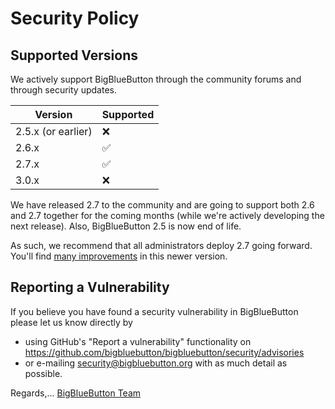 # Security Policy

## Supported Versions

We actively support BigBlueButton through the community forums and through security updates.

| Version | Supported          |
| ------- | ------------------ |
| 2.5.x (or earlier)  | :x:    |
| 2.6.x   | :white_check_mark: |
| 2.7.x   | :white_check_mark: |
| 3.0.x   | :x: |

We have released 2.7 to the community and are going to support both 2.6 and 2.7 together for the coming months (while we're actively developing the next release).  Also, BigBlueButton 2.5 is now end of life.

As such, we recommend that all administrators deploy 2.7 going forward.  You'll find [many improvements](https://docs.bigbluebutton.org/2.7/new-features) in this newer version.

## Reporting a Vulnerability

If you believe you have found a security vulnerability in BigBlueButton please let us know directly by
- using GitHub's "Report a vulnerability" functionality on https://github.com/bigbluebutton/bigbluebutton/security/advisories
- or e-mailing security@bigbluebutton.org with as much detail as possible.

Regards,... [BigBlueButton Team](https://docs.bigbluebutton.org/support/faq.html#bigbluebutton-committer)
